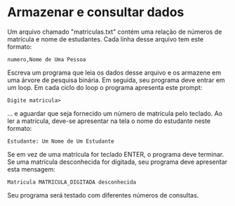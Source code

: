 # Armazenar e consultar dados

Um arquivo chamado "matriculas.txt" contém uma relação de números de matrícula e nome de estudantes. Cada linha desse arquivo tem este formato:

```
numero,Nome de Uma Pessoa
```

Escreva um programa que leia os dados desse arquivo e os armazene em uma árvore de pesquisa binária. Em seguida, seu programa deve entrar em um loop. Em cada ciclo do loop o programa apresenta este prompt:

```
Digite matricula>
```

... e aguardar que seja fornecido um número de matrícula pelo teclado. Ao ler a matrícula, deve-se apresentar na tela o nome do estudante neste formato:

```
Estudante: Um Nome de Um Estudante
```

Se em vez de uma matrícula for teclado ENTER, o programa deve terminar. Se uma matrícula desconhecida for digitada, seu programa deve apresentar esta mensagem:

```
Matricula MATRICULA_DIGITADA desconhecida
```

Seu programa será testado com diferentes números de consultas.